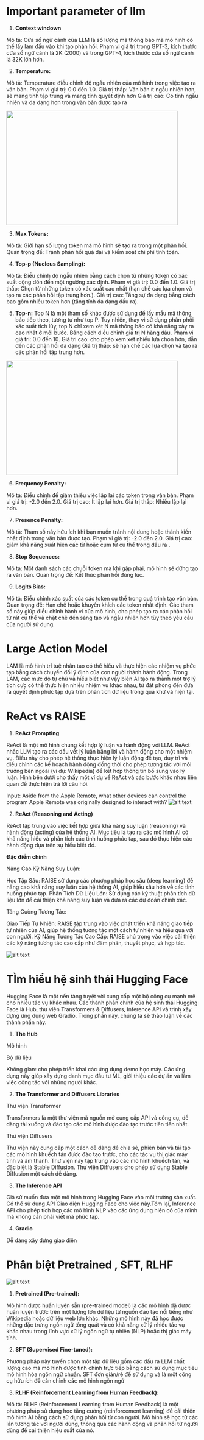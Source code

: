 # Important parameter of llm


1. **Context windown**

Mô tả: Cửa sổ ngữ cảnh của LLM là số lượng mã thông báo mà mô hình có thể lấy làm đầu vào khi tạo phản hồi.
Phạm vi giá trị:trong GPT-3, kích thước cửa sổ ngữ cảnh là 2K (2000) và trong GPT-4, kích thước cửa sổ ngữ cảnh là 32K lớn hơn.

2. **Temperature:**

Mô tả: Temperature điều chỉnh độ ngẫu nhiên của mô hình trong việc tạo ra văn bản.
Phạm vi giá trị: 0.0 đến 1.0.
Giá trị thấp: Văn bản ít ngẫu nhiên hơn, sẽ mang tính tập trung và mang tính quyết định hơn
Giá trị cao: Có tính ngẫu nhiên và đa dạng hơn trong văn bản được tạo ra

<img src="temp.png" alt="" width="450" height="300">

3. **Max Tokens:**

Mô tả: Giới hạn số lượng token mà mô hình sẽ tạo ra trong một phản hồi.
Quan trọng để: Tránh phản hồi quá dài và kiểm soát chi phí tính toán.

4. **Top-p (Nucleus Sampling):**

Mô tả: Điều chỉnh độ ngẫu nhiên bằng cách chọn từ những token có xác suất cộng dồn đến một ngưỡng xác định.
Phạm vi giá trị: 0.0 đến 1.0.
Giá trị thấp: Chọn từ những token có xác suất cao nhất (hạn chế các lựa chọn và tạo ra các phản hồi tập trung hơn.).
Giá trị cao: Tăng sự đa dạng bằng cách bao gồm nhiều token hơn (tăng tính đa dạng đầu ra).

5. **Top-n:**
Top N là một tham số khác được sử dụng để lấy mẫu mã thông báo tiếp theo, tương tự như top P. Tuy nhiên, thay vì sử dụng phân phối xác suất tích lũy, top N chỉ xem xét N mã thông báo có khả năng xảy ra cao nhất ở mỗi bước. Bằng cách điều chỉnh giá trị N hàng đầu.
Phạm vi giá trị: 0.0 đến 10.
Giá trị cao: cho phép xem xét nhiều lựa chọn hơn, dẫn đến các phản hồi đa dạng
Giá trị thấp: sẽ hạn chế các lựa chọn và tạo ra các phản hồi tập trung hơn.

<img src="top-p,n.png" alt="" width="450" height="300">

6. **Frequency Penalty:**

Mô tả: Điều chỉnh để giảm thiểu việc lặp lại các token trong văn bản.
Phạm vi giá trị: -2.0 đến 2.0.
Giá trị cao: Ít lặp lại hơn.
Giá trị thấp: Nhiều lặp lại hơn.

7. **Presence Penalty:**

Mô tả: Tham số này hữu ích khi bạn muốn tránh nội dung hoặc thành kiến ​​nhất định trong văn bản được tạo.
Phạm vi giá trị: -2.0 đến 2.0.
Giá trị cao: giảm khả năng xuất hiện các từ hoặc cụm từ cụ thể trong đầu ra .


8. **Stop Sequences:**

Mô tả: Một danh sách các chuỗi token mà khi gặp phải, mô hình sẽ dừng tạo ra văn bản.
Quan trọng để: Kết thúc phản hồi đúng lúc.

9. **Logits Bias:**

Mô tả: Điều chỉnh xác suất của các token cụ thể trong quá trình tạo văn bản.
Quan trọng để: Hạn chế hoặc khuyến khích các token nhất định.
Các tham số này giúp điều chỉnh hành vi của mô hình, cho phép tạo ra các phản hồi từ rất cụ thể và chặt chẽ đến sáng tạo và ngẫu nhiên hơn tùy theo yêu cầu của người sử dụng.


# Large Action Model

LAM là mô hình trí tuệ nhân tạo có thể hiểu và thực hiện các nhiệm vụ phức tạp bằng cách chuyển đổi ý định của con người thành hành động. Trong LAM, các mức độ tự chủ và hiểu biết như vậy biến AI tạo ra thành một trợ lý tích cực có thể thực hiện nhiều nhiệm vụ khác nhau, từ đặt phòng đến đưa ra quyết định phức tạp dựa trên phân tích dữ liệu trong quá khứ và hiện tại. 

# ReAct vs RAISE

1. **ReAct Prompting**

ReAct là một mô hình chung kết hợp lý luận và hành động với LLM. ReAct nhắc LLM tạo ra các dấu vết lý luận bằng lời và hành động cho một nhiệm vụ. Điều này cho phép hệ thống thực hiện lý luận động để tạo, duy trì và điều chỉnh các kế hoạch hành động đồng thời cho phép tương tác với môi trường bên ngoài (ví dụ: Wikipedia) để kết hợp thông tin bổ sung vào lý luận. Hình bên dưới cho thấy một ví dụ về ReAct và các bước khác nhau liên quan để thực hiện trả lời câu hỏi.

Input:  Aside from the Apple Remote, what other devices can control the program Apple Remote was originally designed to interact with?
![alt text](image.png)

2. **ReAct (Reasoning and Acting)**

ReAct tập trung vào việc kết hợp giữa khả năng suy luận (reasoning) và hành động (acting) của hệ thống AI. Mục tiêu là tạo ra các mô hình AI có khả năng hiểu và phân tích các tình huống phức tạp, sau đó thực hiện các hành động dựa trên sự hiểu biết đó.

**Đặc điểm chính**

Nâng Cao Kỹ Năng Suy Luận:

Học Tập Sâu: RAISE sử dụng các phương pháp học sâu (deep learning) để nâng cao khả năng suy luận của hệ thống AI, giúp hiểu sâu hơn về các tình huống phức tạp.
Phân Tích Dữ Liệu Lớn: Sử dụng các kỹ thuật phân tích dữ liệu lớn để cải thiện khả năng suy luận và đưa ra các dự đoán chính xác.

Tăng Cường Tương Tác:

Giao Tiếp Tự Nhiên: RAISE tập trung vào việc phát triển khả năng giao tiếp tự nhiên của AI, giúp hệ thống tương tác một cách tự nhiên và hiệu quả với con người.
Kỹ Năng Tương Tác Cao Cấp: RAISE chú trọng vào việc cải thiện các kỹ năng tương tác cao cấp như đàm phán, thuyết phục, và hợp tác.


![alt text](image-1.png)

# TÌm hiểu hệ sinh thái Hugging Face

Hugging Face là một nền tảng tuyệt vời cung cấp một bộ công cụ mạnh mẽ cho nhiều tác vụ khác nhau. Các thành phần chính của hệ sinh thái Hugging Face là Hub, thư viện Transformers & Diffusers, Inference API và trình xây dựng ứng dụng web Gradio. Trong phần này, chúng ta sẽ thảo luận về các thành phần này.

1. **The Hub**

Mô hình

Bộ dữ liệu

Không gian: cho phép triển khai các ứng dụng demo học máy. Các ứng dụng này giúp xây dựng danh mục đầu tư ML, giới thiệu các dự án và làm việc cộng tác với những người khác.

2. **The Transformer and Diffusers Libraries**

Thư viện Transformer

Transformers là một thư viện mã nguồn mở cung cấp API và công cụ, dễ dàng tải xuống và đào tạo các mô hình được đào tạo trước tiên tiến nhất. 

Thư viện Diffusers

Thư viện này cung cấp một cách dễ dàng để chia sẻ, phiên bản và tái tạo các mô hình khuếch tán được đào tạo trước, cho các tác vụ thị giác máy tính và âm thanh. Thư viện này tập trung vào các mô hình khuếch tán, và đặc biệt là Stable Diffusion. Thư viện Diffusers cho phép sử dụng Stable Diffusion một cách dễ dàng. 

3. **The Inference API**

Giả sử muốn đưa một mô hình trong Hugging Face vào môi trường sản xuất. Có thể sử dụng API Giao diện Hugging Face cho việc này.Tóm lại, Inference API cho phép tích hợp các mô hình NLP vào các ứng dụng hiện có của mình mà không cần phải viết mã phức tạp. 

4. **Gradio**

Dễ dàng xây dựng giao diên 

# Phân biệt Pretrained , SFT, RLHF
![alt text](image-2.png)

1. **Pretrained (Pre-trained):**

Mô hình được huấn luyện sẵn (pre-trained model) là các mô hình đã được huấn luyện trước trên một lượng lớn dữ liệu từ nguồn đào tạo nổi tiếng như Wikipedia hoặc dữ liệu web lớn khác. Những mô hình này đã học được những đặc trưng ngôn ngữ tổng quát và có khả năng xử lý nhiều tác vụ khác nhau trong lĩnh vực xử lý ngôn ngữ tự nhiên (NLP) hoặc thị giác máy tính.

2. **SFT (Supervised Fine-tuned):**

Phương pháp này tuyển chọn một tập dữ liệu gồm các đầu ra LLM chất lượng cao mà mô hình được tinh chỉnh trực tiếp bằng cách sử dụng mục tiêu mô hình hóa ngôn ngữ chuẩn. SFT đơn giản/rẻ để sử dụng và là một công cụ hữu ích để căn chỉnh các mô hình ngôn ngữ

3. **RLHF (Reinforcement Learning from Human Feedback):**

Mô tả: RLHF (Reinforcement Learning from Human Feedback) là một phương pháp sử dụng học tăng cường (reinforcement learning) để cải thiện mô hình AI bằng cách sử dụng phản hồi từ con người. Mô hình sẽ học từ các lần tương tác với người dùng, thông qua các hành động và phản hồi từ người dùng để cải thiện hiệu suất của nó.